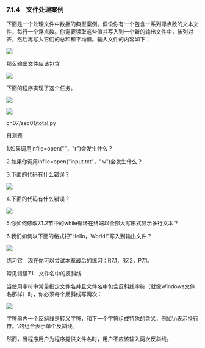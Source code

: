    

### 7.1.4　文件处理案例

下面是一个处理文件中数据的典型案例。假设你有一个包含一系列浮点数的文本文件，每行一个浮点数。你需要读取这些值并写入到一个新的输出文件中，按列对齐，然后再写入它们的总和和平均值。输入文件的内容如下：

![](../Images/image06785.gif)

那么输出文件应该包含

![](../Images/image06786.gif)

下面的程序实现了这个任务。

![](0-Assets/Epubook/程序员编程语言经典合集（计算机科学丛书5册套装），javapython编程语言含经典教材龙书《编译原理》%20(Bruce%20Eckel%20%20Alfred%20V.%20Aho%20%20Monica%20S.%20Lam%20etc.)%20(Z-Library)/images/image06787.jpeg)

![](0-Assets/Epubook/程序员编程语言经典合集（计算机科学丛书5册套装），javapython编程语言含经典教材龙书《编译原理》%20(Bruce%20Eckel%20%20Alfred%20V.%20Aho%20%20Monica%20S.%20Lam%20etc.)%20(Z-Library)/images/image06788.jpeg)

ch07/sec01/total.py

自测题

1.如果调用infile=open(""，"r")会发生什么？

2.如果你调用infile=open("input.txt"，"w")会发生什么？

3.下面的代码有什么错误？

![](../Images/image06789.gif)

4.下面的代码有什么错误？

![](../Images/image06790.gif)

5.你如何修改7.1.2节中的while循环在终端以全部大写形式显示多行文本？

6.我们如何以下面的格式把"Hello，World!"写入到输出文件？

![](../Images/image06791.gif)

练习它　现在你可以尝试本章最后的练习：R7.1，R7.2，P7.1。

常见错误7.1　文件名中的反斜线

当使用字符串常量指定文件名并且文件名中包含反斜线字符（就像Windows文件名那样）时，你必须每个反斜线写两次：

![](../Images/image06792.gif)

字符串内一个反斜线是转义字符，和下一个字符组成特殊的含义，例如\n表示换行符。\\的组合表示单个反斜线。

然而，当程序用户为程序提供文件名时，用户不应该输入两次反斜线。